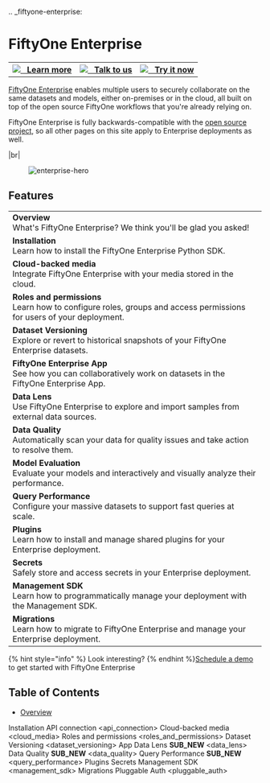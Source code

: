 .. _fiftyone-enterprise:

# FiftyOne Enterprise

  
<table id="social-links-table">
  <th>
        <a target="_blank" href="https://voxel51.com/enterprise">
          <img src="../_static/images/icons/browser-512px.png">
          &nbsp Learn more
        </a>
  </th>
  <th>
        <a target="_blank" href="https://voxel51.com/book-a-demo/">
          <img src="../_static/images/icons/zoom-512px.png">
          &nbsp Talk to us
        </a>
  </th>
  <th>
        <a target="_blank" href="https://try.fiftyone.ai">
          <img src="../_static/images/icons/statistics-512px.png">
          &nbsp Try it now
        </a>
  </th>
</table>
  

[FiftyOne Enterprise](https://voxel51.com/enterprise/) enables multiple users
to securely collaborate on the same datasets and models, either on-premises or
in the cloud, all built on top of the open source FiftyOne workflows that
you're already relying on.

FiftyOne Enterprise is fully backwards-compatible with the
[open source project](https://github.com/voxel51/fiftyone), so all other
pages on this site apply to Enterprise deployments as well.

|br|

<figure><img src="/images/enterprise/hero.png" alt="enterprise-hero"><figcaption></figcaption></figure>

        

## Features

|  |
| :------ |
| <strong>Overview</strong><br>What's FiftyOne Enterprise? We think you'll be glad you asked!<br> |  | <a href="overview.html">Learn the basics</a> |
| <strong>Installation</strong><br>Learn how to install the FiftyOne Enterprise Python SDK.<br> |  | <a href="installation.html">Install the SDK</a> |
| <strong>Cloud-backed media</strong><br>Integrate FiftyOne Enterprise with your media stored in the cloud.<br> |  | <a href="cloud_media.html">Get started with cloud media</a> |
| <strong>Roles and permissions</strong><br>Learn how to configure roles, groups and access permissions for users of your deployment.<br> |  | <a href="roles_and_permissions.html">Learn more about permissions</a> |
| <strong>Dataset Versioning</strong><br>Explore or revert to historical snapshots of your FiftyOne Enterprise datasets.<br> |  | <a href="dataset_versioning.html">Version your FiftyOne datasets</a> |
| <strong>FiftyOne Enterprise App</strong><br>See how you can collaboratively work on datasets in the FiftyOne Enterprise App.<br> |  | <a href="app.html">Explore the Enterprise App</a> |
| <strong>Data Lens</strong><br>Use FiftyOne Enterprise to explore and import samples from external data sources.<br> |  | <a href="data_lens.html">Connect your data lake</a> |
| <strong>Data Quality</strong><br>Automatically scan your data for quality issues and take action to resolve them.<br> |  | <a href="data_quality.html">Find quality issues</a> |
| <strong>Model Evaluation</strong><br>Evaluate your models and interactively and visually analyze their performance.<br> |  | <a href="../user_guide/app.html#app-model-evaluation-panel">Evaluate models</a> |
| <strong>Query Performance</strong><br>Configure your massive datasets to support fast queries at scale.<br> |  | <a href="query_performance.html">Fast queries at scale</a> |
| <strong>Plugins</strong><br>Learn how to install and manage shared plugins for your Enterprise deployment.<br> |  | <a href="plugins.html">Get plugins for FiftyOne Enterprise</a> |
| <strong>Secrets</strong><br>Safely store and access secrets in your Enterprise deployment.<br> |  | <a href="secrets.html">Learn more about secrets</a> |
| <strong>Management SDK</strong><br>Learn how to programmatically manage your deployment with the Management SDK.<br> |  | <a href="management_sdk.html">Manage your Enterprise deployment</a> |
| <strong>Migrations</strong><br>Learn how to migrate to FiftyOne Enterprise and manage your Enterprise deployment.<br> |  | <a href="migrations.html">Migrate to Enterprise</a> |

        

{% hint style="info" %}
Look interesting?
{% endhint %}[Schedule a demo](https://voxel51.com/book-a-demo) to get
started with FiftyOne Enterprise

## Table of Contents

- [Overview](overview)

Installation <installation>
API connection <api_connection>
Cloud-backed media <cloud_media>
Roles and permissions <roles_and_permissions>
Dataset Versioning <dataset_versioning>
App <app>
Data Lens __SUB_NEW__ <data_lens>
Data Quality __SUB_NEW__ <data_quality>
Query Performance __SUB_NEW__ <query_performance>
Plugins <plugins>
Secrets <secrets>
Management SDK <management_sdk>
Migrations <migrations>
Pluggable Auth <pluggable_auth>
